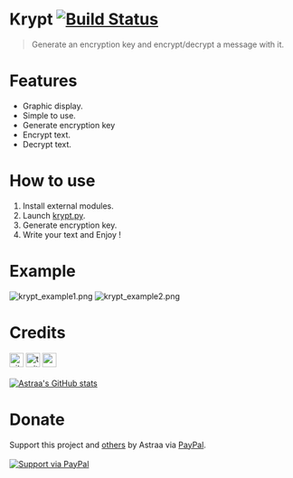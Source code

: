 # Krypt [![Build Status](https://img.shields.io/badge/covarage-100%25-succes)]()

> Generate an encryption key and encrypt/decrypt a message with it.

# Features
 - Graphic display.
 - Simple to use.
 - Generate encryption key
 - Encrypt text.
 - Decrypt text.

# How to use
 1. Install external modules.
 2. Launch [krypt.py](krypt.py).
 3. Generate encryption key.
 4. Write your text and Enjoy !

# Example
![krypt_example1.png](https://cdn.discordapp.com/attachments/778283706388709376/880756385699229696/unknown.png)
![krypt_example2.png](https://cdn.discordapp.com/attachments/778283706388709376/880756531958804501/unknown.png)

# Credits
[<img src='https://cdn.jsdelivr.net/npm/simple-icons@3.0.1/icons/github.svg' alt='github' height='25'>](https://github.com/AstraaDev)          [<img src='https://cdn.jsdelivr.net/npm/simple-icons@3.0.1/icons/twitter.svg' alt='twitter' height='25'>](https://twitter.com/AstraaDev)          [<img src='https://cdn.jsdelivr.net/npm/simple-icons@3.0.1/icons/icloud.svg' alt='website' height='25'>](http://astraadev.club)  
<br>
[![Astraa's GitHub stats](https://github-readme-stats.vercel.app/api?username=AstraaDev)](https://github.com/AstraaDev/github-readme-stats)

# Donate
Support this project and [others](https://github.com/AstraaDev) by Astraa via [PayPal](https://www.paypal.com/).
<br>
<br>
<a href="https://www.paypal.me/fmrhrt/">
  <img alt="Support via PayPal" src="https://cdn.rawgit.com/twolfson/paypal-github-button/1.0.0/dist/button.svg"/>
</a>
